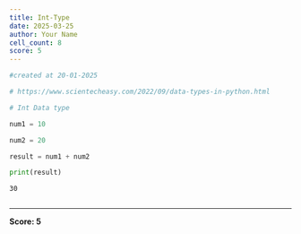 ```yaml
---
title: Int-Type
date: 2025-03-25
author: Your Name
cell_count: 8
score: 5
---
```


```python
#created at 20-01-2025
```


```python
# https://www.scientecheasy.com/2022/09/data-types-in-python.html
```


```python
# Int Data type
```


```python
num1 = 10
```


```python
num2 = 20
```


```python
result = num1 + num2
```


```python
print(result)
```

    30



```python

```


---
**Score: 5**
